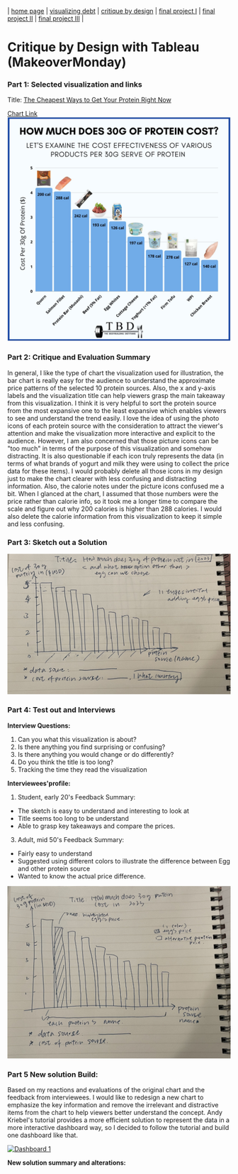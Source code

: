 | [home page](https://cmustudent.github.io/tswd-portfolio-templates/) | [visualizing debt](visualizing-government-debt) | [critique by design](critique-by-design) | [final project I](final-project-part-one) | [final project II](final-project-part-two) | [final project III](final-project-part-three) |

# Critique by Design with Tableau (MakeoverMonday)
### Part 1: Selected visualization and links
Title: [The Cheapest Ways to Get Your Protein Right Now](https://lifehacker.com/the-cheapest-ways-to-get-your-protein-right-now-1850001760)

[Chart Link](https://www.thebodybuildingdietitians.com/blog/how-cost-effective-is-your-high-protein-diet)
![How Much Does 30g Protein Cost?](original-chart.jpg)

### Part 2: Critique and Evaluation Summary
In general, I like the type of chart the visualization used for illustration, the bar chart is really easy for the audience to understand the approximate price patterns of the selected 10 protein sources. Also, the x and y-axis labels and the visualization title can help viewers grasp the main takeaway from this visualization. I think it is very helpful to sort the protein source from the most expansive one to the least expansive which enables viewers to see and understand the trend easily. 
I love the idea of using the photo icons of each protein source with the consideration to attract the viewer's attention and make the visualization more interactive and explicit to the audience. However, I am also concerned that those picture icons can be "too much" in terms of the purpose of this visualization and somehow distracting. It is also questionable if each icon truly represents the data (in terms of what brands of yogurt and milk they were using to collect the price data for these items). I would probably delete all those icons in my design just to make the chart clearer with less confusing and distracting information. Also, the calorie notes under the picture icons confused me a bit. When I glanced at the chart, I assumed that those numbers were the price rather than calorie info, so  it took me a longer time to compare the scale and figure out why 200 calories is higher than 288 calories. I would also delete the calorie information from this visualization to keep it simple and less confusing.

### Part 3: Sketch out a Solution
![First Sketch](before.jpg)

### Part 4: Test out and Interviews
**Interview Questions:**
1. Can you what this visualization is about?
2. Is there anything you find surprising or confusing?
3. Is there anything you would change or do differently?
4. Do you think the title is too long?
5. Tracking the time they read the visualization

**Interviewees'profile:**
1. Student, early 20's
   Feedback Summary:
- The sketch is easy to understand and interesting to look at
- Title seems too long to be understand
- Able to grasp key takeaways and compare the prices.
  
3. Adult, mid 50's
  Feedback Summary:
- Fairly easy to understand
- Suggested using different colors to illustrate the difference between Egg and other protein source
- Wanted to know the actual price difference.

![Sketch After Interview](after.jpg)

### Part 5 New solution Build: 
Based on my reactions and evaluations of the original chart and the feedback from interviewees. I would like to redesign a new chart to emphasize the key information and remove the irrelevant and distractive items from the chart to help viewers better understand the concept. Andy Kriebel's tutorial provides a more efficient solution to represent the data in a more interactive dashboard way, so I decided to follow the tutorial and build one dashboard like that. 

<div class='tableauPlaceholder' id='viz1700110119509' style='position: relative'><noscript><a href='#'><img alt='Dashboard 1 ' src='https:&#47;&#47;public.tableau.com&#47;static&#47;images&#47;HW&#47;HW34_17001073853010&#47;Dashboard1&#47;1_rss.png' style='border: none' /></a></noscript><object class='tableauViz'  style='display:none;'><param name='host_url' value='https%3A%2F%2Fpublic.tableau.com%2F' /> <param name='embed_code_version' value='3' /> <param name='site_root' value='' /><param name='name' value='HW34_17001073853010&#47;Dashboard1' /><param name='tabs' value='no' /><param name='toolbar' value='yes' /><param name='static_image' value='https:&#47;&#47;public.tableau.com&#47;static&#47;images&#47;HW&#47;HW34_17001073853010&#47;Dashboard1&#47;1.png' /> <param name='animate_transition' value='yes' /><param name='display_static_image' value='yes' /><param name='display_spinner' value='yes' /><param name='display_overlay' value='yes' /><param name='display_count' value='yes' /><param name='language' value='en-US' /><param name='filter' value='publish=yes' /></object></div>                
<script type='text/javascript'>                    
   var divElement = document.getElementById('viz1700110119509');                    
   var vizElement = divElement.getElementsByTagName('object')[0];                    
   if ( divElement.offsetWidth > 800 ) { vizElement.style.width='800px';vizElement.style.height='627px';} 
   else if ( divElement.offsetWidth > 500 ) { vizElement.style.width='800px';vizElement.style.height='627px';} 
   else { vizElement.style.width='100%';vizElement.style.height='727px';}                     
   var scriptElement = document.createElement('script');                    
   scriptElement.src = 'https://public.tableau.com/javascripts/api/viz_v1.js';                 
   vizElement.parentNode.insertBefore(scriptElement, vizElement);                
</script>

**New solution summary and alterations:**

